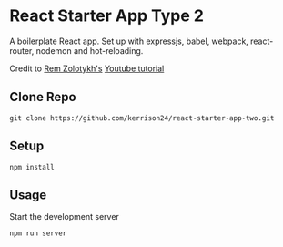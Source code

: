 # React Starter App Type 2
A boilerplate React app.
Set up with expressjs, babel, webpack, react-router, nodemon and hot-reloading.

Credit to [Rem Zolotykh's](https://twitter.com/remzolotykh)
[Youtube tutorial](https://www.youtube.com/playlist?list=PLuNEz8XtB51K-x3bwCC9uNM_cxXaiCcRY)




Clone Repo
---
```
git clone https://github.com/kerrison24/react-starter-app-two.git
```


Setup
---

```
npm install
```


Usage
---
Start the development server
```
npm run server
```
